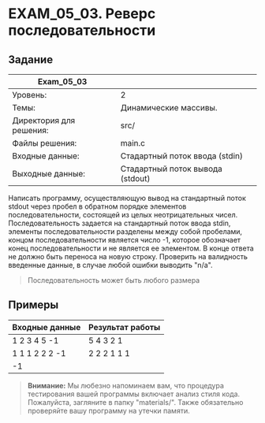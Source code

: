 # EXAM_05_03. Реверс последовательности

## Задание
| Exam_05_03 | |
| ------ | ------- |
| Уровень: | 2 |
| Темы: | Динамические массивы. |
| Директория для решения: | src/ |
| Файлы решения: | main.c |
| Входные данные: | Стадартный поток ввода (stdin) |
| Выходные данные: | Стадартный поток вывода (stdout) |

Написать программу, осуществляющую вывод на стандартный поток stdout через пробел в обратном порядке элементов последовательности, состоящей из целых неотрицательных чисел. Последовательность задается на стандартный поток ввода stdin, элементы последовательности разделены между собой пробелами, концом последовательности является число -1, которое обозначает конец последовательности и не является ее элементом. В конце ответа не должно быть переноса на новую строку. Проверить на валидность введенные данные, в случае любой ошибки выводить "n/a".

> Последовательность может быть любого размера

## Примеры

| Входные данные | Результат работы |
| ------ | ------ |
| 1 2 3 4 5 -1 | 5 4 3 2 1 |
| 1 1 1 2 2 2 -1 | 2 2 2 1 1 1 |
| -1 | |

> **Внимание:** Мы любезно напоминаем вам, что процедура тестирования вашей программы включает анализ стиля кода. Пожалуйста, загляните в папку "materials/". Также обязательно проверяйте вашу программу на утечки памяти.